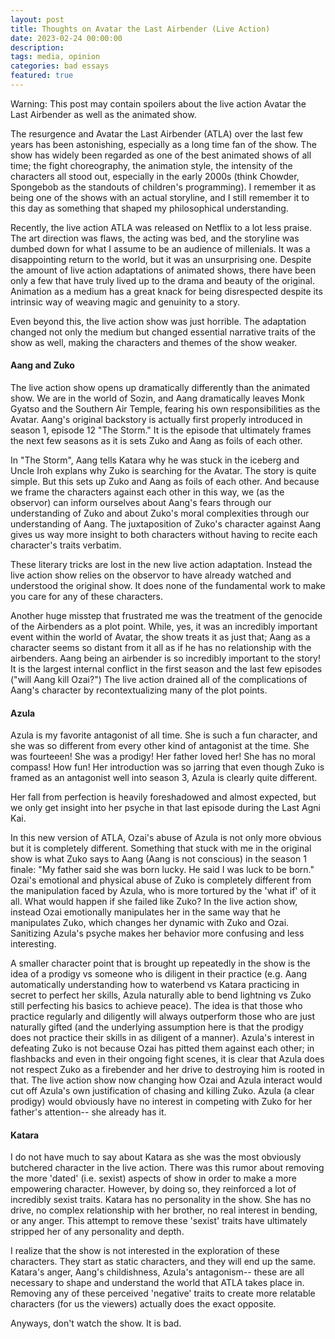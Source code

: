 ```yaml
---
layout: post
title: Thoughts on Avatar the Last Airbender (Live Action)
date: 2023-02-24 00:00:00
description: 
tags: media, opinion
categories: bad essays
featured: true
---
```


Warning: This post may contain spoilers about the live action Avatar the Last Airbender as well as the animated show. 

The resurgence and Avatar the Last Airbender (ATLA) over the last few years has been astonishing, especially as a long time fan of the show. The show has widely been regarded as one of the best animated shows of all time; the fight choreography, the animation style, the intensity of the characters all stood out, especially in the early 2000s (think Chowder, Spongebob as the standouts of children's programming). I remember it as being one of the shows with an actual storyline, and I still remember it to this day as something that shaped my philosophical understanding.

Recently, the live action ATLA was released on Netflix to a lot less praise. The art direction was flaws, the acting was bed, and the storyline was dumbed down for what I assume to be an audience of millenials. It was a disappointing return to the world, but it was an unsurprising one. Despite the amount of live action adaptations of animated shows, there have been only a few that have truly lived up to the drama and beauty of the original. Animation as a medium has a great knack for being disrespected despite its intrinsic way of weaving magic and genuinity to a story. 

Even beyond this, the live action show was just horrible. The adaptation changed not only the medium but changed essential narrative traits of the show as well, making the characters and themes of the show weaker. 

#### Aang and Zuko

The live action show opens up dramatically differently than the animated show. We are in the world of Sozin, and Aang dramatically leaves Monk Gyatso and the Southern Air Temple, fearing his own responsibilities as the Avatar. Aang's original backstory is actually first properly introduced in season 1, episode 12 "The Storm." It is the episode that ultimately frames the next few seasons as it is sets Zuko and Aang as foils of each other. 

In "The Storm", Aang tells Katara why he was stuck in the iceberg and Uncle Iroh explans why Zuko is searching for the Avatar. The story is quite simple. But this sets up Zuko and Aang as foils of each other. And because we frame the characters against each other in this way, we (as the observor) can inform ourselves about Aang's fears through our understanding of Zuko and about Zuko's moral complexities through our understanding of Aang. The juxtaposition of Zuko's character against Aang gives us way more insight to both characters without having to recite each character's traits verbatim.

These literary tricks are lost in the new live action adaptation. Instead the live action show relies on the observor to have already watched and understood the original show. It does none of the fundamental work to make you care for any of these characters. 

Another huge misstep that frustrated me was the treatment of the genocide of the Airbenders as a plot point. While, yes, it was an incredibly important event within the world of Avatar, the show treats it as just that; Aang as a character seems so distant from it all as if he has no relationship with the airbenders. Aang being an airbender is so incredibly important to the story! It is the largest internal conflict in the first season and the last few episodes ("will Aang kill Ozai?") The live action drained all of the complications of Aang's character by recontextualizing many of the plot points. 

#### Azula

Azula is my favorite antagonist of all time. She is such a fun character, and she was so different from every other kind of antagonist at the time. She was fourteeen! She was a prodigy! Her father loved her! She has no moral compass! How fun! Her introduction was so jarring that even though Zuko is framed as an antagonist well into season 3, Azula is clearly quite different.

Her fall from perfection is heavily foreshadowed and almost expected, but we only get insight into her psyche in that last episode during the Last Agni Kai. 

In this new version of ATLA, Ozai's abuse of Azula is not only more obvious but it is completely different. Something that stuck with me in the original show is what Zuko says to Aang (Aang is not conscious) in the season 1 finale: "My father said she was born lucky. He said I was luck to be born." Ozai's emotional and physical abuse of Zuko is completely different from the manipulation faced by Azula, who is more tortured by the 'what if' of it all. What would happen if she failed like Zuko? In the live action show, instead Ozai emotionally manipulates her in the same way that he manipulates Zuko, which changes her dynamic with Zuko and Ozai. Sanitizing Azula's psyche makes her behavior more confusing and less interesting. 

A smaller character point that is brought up repeatedly in the show is the idea of a prodigy vs someone who is diligent in their practice (e.g. Aang automatically understanding how to waterbend vs Katara practicing in secret to perfect her skills, Azula naturally able to bend lightning vs Zuko still perfecting his basics to achieve peace). The idea is that those who practice regularly and diligently will always outperform those who are just naturally gifted (and the underlying assumption here is that the prodigy does not practice their skills in as diligent of a manner). Azula's interest in defeating Zuko is not because Ozai has pitted them against each other; in flashbacks and even in their ongoing fight scenes, it is clear that Azula does not respect Zuko as a firebender and her drive to destroying him is rooted in that. The live action show now changing how Ozai and Azula interact would cut off Azula's own justification of chasing and killing Zuko. Azula (a clear prodigy) would obviously have no interest in competing with Zuko for her father's attention-- she already has it.

#### Katara

I do not have much to say about Katara as she was the most obviously butchered character in the live action. There was this rumor about removing the more 'dated' (i.e. sexist) aspects of show in order to make a more empowering character. However, by doing so, they reinforced a lot of incredibly sexist traits. Katara has no personality in the show. She has no drive, no complex relationship with her brother, no real interest in bending, or any anger. This attempt to remove these 'sexist' traits have ultimately stripped her of any personality and depth. 

I realize that the show is not interested in the exploration of these characters. They start as static characters, and they will end up the same. Katara's anger, Aang's childishness, Azula's antagonism-- these are all necessary to shape and understand the world that ATLA takes place in.  Removing any of these perceived 'negative' traits to create more relatable characters (for us the viewers) actually does the exact opposite. 

Anyways, don't watch the show. It is bad. 



